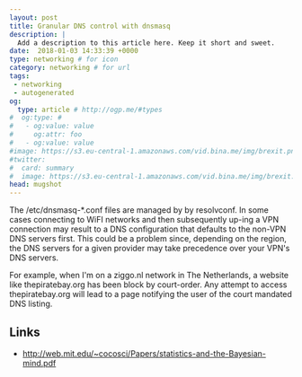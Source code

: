 ```yaml
---
layout: post
title: Granular DNS control with dnsmasq
description: |
  Add a description to this article here. Keep it short and sweet.
date:  2018-01-03 14:33:39 +0000
type: networking # for icon
category: networking # for url
tags:
 - networking
 - autogenerated
og:
  type: article # http://ogp.me/#types
#  og:type: # 
#   - og:value: value
#     og:attr: foo
#   - og:value: value
#image: https://s3.eu-central-1.amazonaws.com/vid.bina.me/img/brexit.png
#twitter:
#  card: summary
#  image: https://s3.eu-central-1.amazonaws.com/vid.bina.me/img/brexit.png
head: mugshot
---
```

The /etc/dnsmasq-\*.conf files are managed by by resolvconf. In some cases
connecting to WiFI networks and then subsequently up-ing a VPN connection
may result to a DNS configuration that defaults to the non-VPN DNS servers
first. This could be a problem since, depending on the region, the DNS
servers for a given provider may take precedence over your VPN's DNS
servers.

For example, when I'm on a ziggo.nl network in The Netherlands, a website
like thepiratebay.org has been block by court-order. Any attempt to access
thepiratebay.org will lead to a page notifying the user of the court
mandated DNS listing.

## Links

- http://web.mit.edu/~cocosci/Papers/statistics-and-the-Bayesian-mind.pdf
